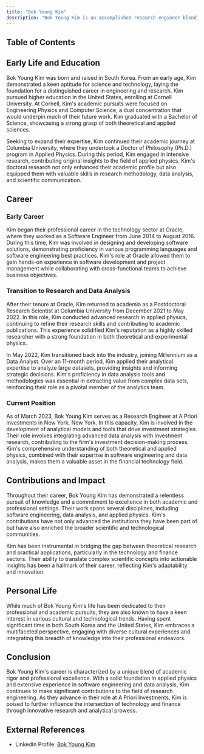 ```yaml
---
title: "Bok Young Kim"
description: "Bok Young Kim is an accomplished research engineer blending expertise in applied physics and data analysis within the technology and finance sectors."
---
```




## Table of Contents

## Early Life and Education

Bok Young Kim was born and raised in South Korea. From an early age, Kim demonstrated a keen aptitude for science and technology, laying the foundation for a distinguished career in engineering and research. Kim pursued higher education in the United States, enrolling at Cornell University. At Cornell, Kim's academic pursuits were focused on Engineering Physics and Computer Science, a dual concentration that would underpin much of their future work. Kim graduated with a Bachelor of Science, showcasing a strong grasp of both theoretical and applied sciences.

Seeking to expand their expertise, Kim continued their academic journey at Columbia University, where they undertook a Doctor of Philosophy (Ph.D.) program in Applied Physics. During this period, Kim engaged in intensive research, contributing original insights to the field of applied physics. Kim's doctoral research not only enhanced their academic profile but also equipped them with valuable skills in research methodology, data analysis, and scientific communication.

## Career

### Early Career

Kim began their professional career in the technology sector at Oracle, where they worked as a Software Engineer from June 2014 to August 2016. During this time, Kim was involved in designing and developing software solutions, demonstrating proficiency in various programming languages and software engineering best practices. Kim's role at Oracle allowed them to gain hands-on experience in software development and project management while collaborating with cross-functional teams to achieve business objectives.

### Transition to Research and Data Analysis

After their tenure at Oracle, Kim returned to academia as a Postdoctoral Research Scientist at Columbia University from December 2021 to May 2022. In this role, Kim conducted advanced research in applied physics, continuing to refine their research skills and contributing to academic publications. This experience solidified Kim's reputation as a highly skilled researcher with a strong foundation in both theoretical and experimental physics.

In May 2022, Kim transitioned back into the industry, joining Millennium as a Data Analyst. Over an 11-month period, Kim applied their analytical expertise to analyze large datasets, providing insights and informing strategic decisions. Kim's proficiency in data analysis tools and methodologies was essential in extracting value from complex data sets, reinforcing their role as a pivotal member of the analytics team.

### Current Position

As of March 2023, Bok Young Kim serves as a Research Engineer at A Priori Investments in New York, New York. In this capacity, Kim is involved in the development of analytical models and tools that drive investment strategies. Their role involves integrating advanced data analysis with investment research, contributing to the firm's investment decision-making process. Kim's comprehensive understanding of both theoretical and applied physics, combined with their expertise in software engineering and data analysis, makes them a valuable asset in the financial technology field.

## Contributions and Impact

Throughout their career, Bok Young Kim has demonstrated a relentless pursuit of knowledge and a commitment to excellence in both academic and professional settings. Their work spans several disciplines, including software engineering, data analysis, and applied physics. Kim's contributions have not only advanced the institutions they have been part of but have also enriched the broader scientific and technological communities.

Kim has been instrumental in bridging the gap between theoretical research and practical applications, particularly in the technology and finance sectors. Their ability to translate complex scientific concepts into actionable insights has been a hallmark of their career, reflecting Kim's adaptability and innovation.

## Personal Life

While much of Bok Young Kim's life has been dedicated to their professional and academic pursuits, they are also known to have a keen interest in various cultural and technological trends. Having spent significant time in both South Korea and the United States, Kim embraces a multifaceted perspective, engaging with diverse cultural experiences and integrating this breadth of knowledge into their professional endeavors.

## Conclusion

Bok Young Kim's career is characterized by a unique blend of academic rigor and professional excellence. With a solid foundation in applied physics and extensive experience in software engineering and data analysis, Kim continues to make significant contributions to the field of research engineering. As they advance in their role at A Priori Investments, Kim is poised to further influence the intersection of technology and finance through innovative research and analytical prowess.

## External References

- LinkedIn Profile: [Bok Young Kim](www.linkedin.com/in/bok-young-kim)

